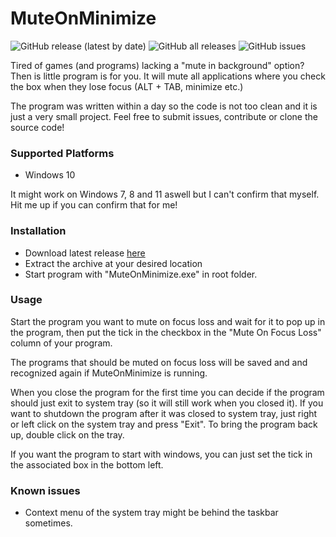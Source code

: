 ﻿
# MuteOnMinimize #
![GitHub release (latest by date)](https://img.shields.io/github/v/release/BlakkM9/MuteOnMinimize)
![GitHub all releases](https://img.shields.io/github/downloads/BlakkM9/MuteOnMinimize/total)
![GitHub issues](https://img.shields.io/github/issues/BlakkM9/MuteOnMinimize)

Tired of games (and programs) lacking a "mute in background" option? Then is little program is for you.
It will mute all applications where you check the box when they lose focus (ALT + TAB, minimize etc.)

The program was written within a day so the code is not too clean and it is just a very small project.
Feel free to submit issues, contribute or clone the source code! 

### Supported Platforms ###
- Windows 10

It might work on Windows 7, 8 and 11 aswell but I can't confirm that myself. Hit me up if you can confirm that for me!

### Installation ###
- Download latest release [here](/BlakkM9/MuteOnMinimize/releases/latest/download/MuteOnMinimize.zip)
- Extract the archive at your desired location
- Start program with "MuteOnMinimize.exe" in root folder.

### Usage ###
Start the program you want to mute on focus loss and wait for it to pop up in the program, then put the tick in the checkbox in the "Mute On Focus Loss" column of your program.

The programs that should be muted on focus loss will be saved and and recognized again if MuteOnMinimize is running.

When you close the program for the first time you can decide if the program should just exit to system tray (so it will still work when you closed it). If you want to shutdown the program after it was closed to system tray, just right or left click on the system tray and press "Exit". To bring the program back up, double click on the tray.

If you want the program to start with windows, you can just set the tick in the associated box in the bottom left.


### Known issues ###

- Context menu of the system tray might be behind the taskbar sometimes.